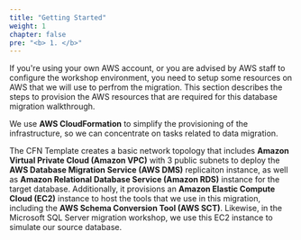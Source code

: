 ```yaml
---
title: "Getting Started"
weight: 1
chapter: false
pre: "<b> 1. </b>"
---
```


If you're using your own AWS account, or you are advised by AWS staff to configure the workshop environment, you need to setup some resources on AWS that we will use to perfrom the migration. This section describes the steps to provision the AWS resources that are required for this database migration walkthrough.

We use **AWS CloudFormation** to simplify the provisioning of the infrastructure, so we can concentrate on tasks related to data migration.

The CFN Template creates a basic network topology that includes **Amazon Virtual Private Cloud (Amazon VPC)**  with 3 public subnets to deploy the **AWS Database Migration Service (AWS DMS)** replicaiton instance, as well as **Amazon Relational Database Service (Amazon RDS)** instance for the target database. Additionally, it provisions an **Amazon Elastic Compute Cloud (EC2)** instance to host the tools that we use in this migration, including the **AWS Schema Conversion Tool (AWS SCT)**. Likewise, in the Microsoft SQL Server migration workshop, we use this EC2 instance to simulate our source database.